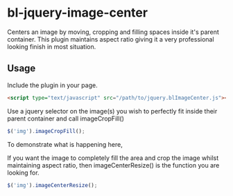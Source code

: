 bl-jquery-image-center
======================

Centers an image by moving, cropping and filling spaces inside it's parent container. This plugin maintains aspect
ratio giving it a very professional looking finish in most situation.

Usage
-----

Include the plugin in your page.

```html
<script type="text/javascript" src="/path/to/jquery.blImageCenter.js"></script>
```

Use a jquery selector on the image(s) you wish to perfectly fit inside their parent container and call imageCropFill()

```javascript
$('img').imageCropFill();
```

To demonstrate what is happening here,

If you want the image to completely fill the area and crop the image whilst maintaining aspect ratio, then
imageCenterResize() is the function you are looking for.

```javascript
$('img').imageCenterResize();
```
